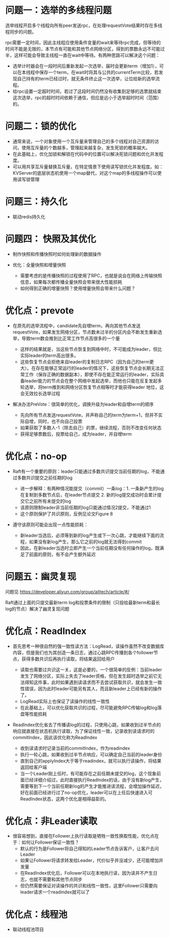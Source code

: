 # 问题一：选举的多线程问题
选举线程开启多个线程向所有peer发送rpc，在处理requestVote结果时存在多线程同步的问题。

rpc需要一定时间，因此主线程应使用条件变量的wait来等待rpc完成，但等待的时间不能是无限的，本节点有可能和其他节点网络分区，得到的票数永远不可能过半，这样可能会导致主线程一直在wait中等待。有两种思路可以解决这个问题：

- 选举计时器会在一段时间后重新发起一次选举，届时会更新term（增加1），可以在本线程中保存一个term，在wait时将其与公共的currentTerm比较，若发现自己持有的term已经过时，就无条件终止这一次选举，让位给新的选举流程。
- 给rpc设置一定超时时间，若过了这段时间仍然没有收集到足够的选票就结束这次选举，rpc的超时时间依赖于通信，但应是远小于选举超时时间（范围）的。

# 问题二：锁的优化

- 通常来说，一个对象使用一个互斥量来管理自己的多个线程对自己资源的访问，使用互斥量的个数越多，管理起来越复杂，发生死锁的概率越大。
- 在此基础上，优化加锁和解锁在代码中的位置可以解决死锁问题和优化并发程度。
- 可以用共享互斥量替换互斥量，在特定情景下使用读写锁优化并发程度。如：KVServer的底层状态机使用一个map替代，对这个map的多线程操作可以使用读写锁管理

# 问题三：持久化

- 联动redis持久化


# 问题四： 快照及其优化

- 制作快照和传播快照时如何处理新的数据操作

- 优化：全量快照和增量快照
    - 需要考虑的是传播快照的过程使用了RPC，也就是说会在网络上传输快照信息，如果每次都传播全量快照会带来很大性能损耗
    - 如何得到正确的增量快照？使用增量快照会带来什么问题？

# 优化点：prevote

- 在原先的选举流程中，candidate先自增term，再向其他节点发送requestVote，如果发生网络分区，节点数未过半的分区内会不断发生重新选举，导致term数会推到比正常工作节点高很多的一个量
    - 这样的结果就是，当这些节点恢复到网络中时，不可能成为leader，但比实际leader的term高出很多。
    - 这些恢复节点会拒绝来自leader的复制日志RPC（因为自己的term更大）。在存在能够正常运行的leader的情况下，这些恢复节点会长期无法正常工作（保存正确的数据副本），即使不存在能正常运行的leader，实际具备leader能力的节点会在整个网络中发起选举，而他也只能在反复发起多轮选举，将term推到和网络分区恢复节点相等时才能获得leader
地位，这会无效拉长选举过程

- 解决办法PreVote：很简单的优化，调换升级为leader和自增term的顺序
    - 先向所有节点发送requestVote，并声称自己的term为term+1，但并不实际自增，同时，也不向自己投票
    - 如果获取了多数人-1（除去自己）的票，继续流程，否则不改变任何状态
    - 获得足够票数后，投票给自己，成为leader，并自增term

# 优化点：no-op

- Raft有一个重要的原则：leader只能通过多数共识提交当前任期的log，不能通过多数共识提交之前任期的log
    - 进一步解释：有两种情况能提交（commit）一条log：1. 一条新产生的log在复制到多数节点后，在leader节点提交 2. 新的log提交成功时会累计提交它之前所有未提交的log
    - 该原则限制leader非当前任期的log只能通过情况2提交，不能通过1
    - 这个原则保护了共识原则，反例见论文Figure 8

- 遵守该原则可能会出现一点性能损耗：
    - 新leader当选后，必须等到新的log产生或下一次心跳，才能继续下面的流程，如果没有新log产生，那么它之前的log就无法得到commit
    - 因此，在新leader当选时立即产生一个当前任期没有任何操作的log，既满足了前面的原则，有不会产生额外延迟


# 问题五：幽灵复现

问题见 https://developer.aliyun.com/group/alitech/article/#/

Raft通过上面的只提交最新term log和投票条件的限制（只投给最新term和最长log的节点）解决了幽灵复现问题

# 优化点：ReadIndex

- 首先思考一种很自然的强一致性读方法：LogRead，读操作虽然不改变数据库内容，但是我们也为其创造一条日志，通过心跳RPC传播到各个follower节点，获得多数共识后再执行读取，将结果返回给用户
    - 读取也需要过共识这一关，这是必要的，一个很简单的反例：当前leader发生了网络分区，实际上失去了leader资格，但在发生超时选举之前它无法得知这件事，此时如果遇到读请求而不去尝试获取共识，就会发生一致性错误，因为此时leader可能另有其人，而且新leader上已经有新的操作了。
    - LogRead实际上也保证了读操作的线性一致性
    - 在此基础上，可以优化获取共识的过程，尽可能避免RPC传输log和log落盘等性能损耗

- ReadIndex优化省去了传播读log的过程，只使用心跳，如果收到过半节点的响应就直接在状态机执行读取，为了保证线性一致，记录收到读请求时的commitIndex，因此该优化称为ReadIndex
    - 收到读请求时记录当前的commitIndex，作为readindex
    - 执行一轮心跳，如果收到过半节点响应，可以确定自己当前的leader身份
    - 直到自己的applyIndex大于等于readindex，就可以执行读操作，将结果返回给客户端
    - 当一个Leader刚上任时，有可能存在之前任期未提交的log，这个现象前面已经详细介绍过，此时直接执行ReadIndex的话，由于没有新log产生，需要等到下一个当前任期新log的产生才能推进读流程，会增加操作延迟，好在前面已经进行过了no-op优化，leader可以在上任后快速进入可ReadIndex状态，这两个优化是相得益彰的。


# 优化点：非Leader读取

- 很容易想到，直接在Follower上执行读取是牺牲一致性换取性能，优化点在于：如何让Follower保证一致性？
    - 默认的行为是Follower将自己得知的Leader节点告诉客户，让客户去问Leader
    - 如果让Follower将请求转发给Leader，代价似乎并没减少，还可能增加并发量
    - 在ReadIndex优化后，Follower可以在本地执行读，因为读并不产生日志，也就不需要和其他节点同步
    - 但仍然需要保证对读操作的共识和线性一致性，这里Follower只需要向leader请求一个readindex就可以了


# 优化点：线程池

- 联动线程池项目
